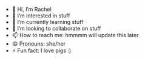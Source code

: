- 👋 Hi, I’m Rachel
- 👀 I’m interested in stuff
- 🌱 I’m currently learning stuff
- 💞️ I’m looking to collaborate on stuff
- 📫 How to reach me: hmmmm will update this later
- 😄 Pronouns: she/her
- ⚡ Fun fact: I love pigs :)

<!---
Potpig123/Potpig123 is a ✨ special ✨ repository because its `README.md` (this file) appears on your GitHub profile.
You can click the Preview link to take a look at your changes.
--->

